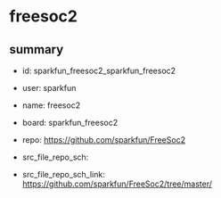 # freesoc2
 
## summary 
* id: sparkfun_freesoc2_sparkfun_freesoc2
* user: sparkfun
* name: freesoc2
* board: sparkfun_freesoc2
* repo: https://github.com/sparkfun/FreeSoc2



* src_file_repo_sch: 
* src_file_repo_sch_link: https://github.com/sparkfun/FreeSoc2/tree/master/






